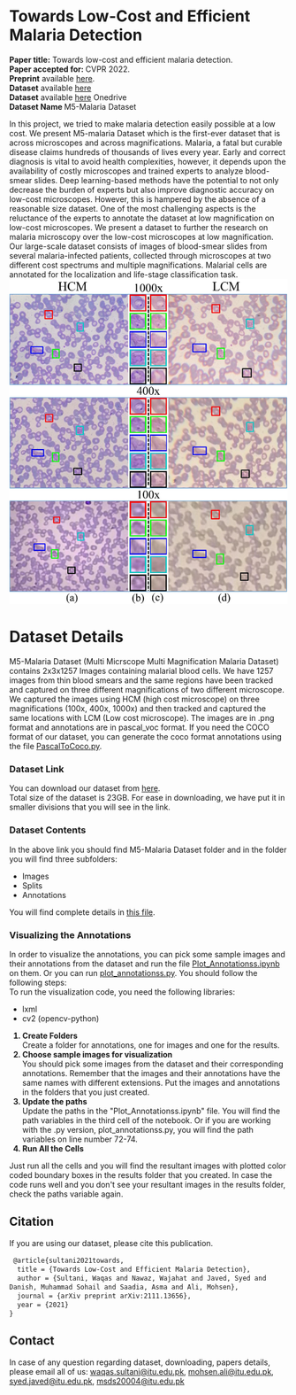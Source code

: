 # Towards Low-Cost and Efficient Malaria Detection
<b>Paper title:</b> Towards low-cost and efficient malaria detection.<br>
<b>Paper accepted for: </b> CVPR 2022.<br>
<b>Preprint</b> available <a href = "https://arxiv.org/pdf/2111.13656.pdf">here</a>.<br>
<b>Dataset</b> available <a href = "https://drive.google.com/drive/folders/1P0ta3LvXvXAotEPlQgKUE1kIhbF382pq?usp=sharing" target="_blank">here</a><br>
<b>Dataset</b> available <a href = "(https://pern-my.sharepoint.com/:f:/g/personal/im_lab_itu_edu_pk/EkK-mCPwWjVNkiM89HTkh1kBTSeFLWtYXOPTbIZfo1PP6w)" target="_blank">here</a> Onedrive<br> 
<b>Dataset Name </b> M5-Malaria Dataset<br>

In this project, we tried to make malaria detection easily possible at a low cost. We present M5-malaria Dataset which is the first-ever dataset that is across microscopes and across magnifications. Malaria, a fatal but curable disease claims hundreds of thousands of lives every year. Early and correct diagnosis is vital to avoid health complexities, however, it depends upon the availability of costly microscopes and trained experts to analyze blood-smear slides. Deep learning-based methods have the potential to not only decrease the burden of experts but also improve diagnostic accuracy on low-cost microscopes. However, this is hampered by the absence of a reasonable size dataset. One of the most challenging aspects is the reluctance of the experts to annotate the dataset at low magnification on low-cost microscopes. We present a dataset to further the research on malaria microscopy over the low-cost microscopes at low magnification. Our large-scale dataset consists of images of blood-smear slides from several malaria-infected patients, collected through microscopes at two different cost spectrums and multiple magnifications. Malarial cells are annotated for the localization and life-stage classification task.
<br>
<img src="sample image.jpg">
# Dataset Details
M5-Malaria Dataset (Multi Micrscope Multi Magnification Malaria Dataset) contains 2x3x1257 Images containing malarial blood cells. We have 1257 images from thin blood smears and the same regions have been tracked and captured on three different magnifications of two different microscope. We captured the images using HCM (high cost microscope) on three magnifications (100x, 400x, 1000x) and then tracked and captured the same locations with LCM (Low cost microscope). The images are in .png format and annotations are in pascal_voc format. If you need the COCO format of our dataset, you can generate the coco format annotations using the file <a href="https://github.com/intelligentMachines-ITU/LowCostMalariaDetection_CVPR_2022/blob/main/pascalToCoco.py">PascalToCoco.py</a>.

### Dataset Link
You can download our dataset from <a href="https://drive.google.com/drive/folders/1P0ta3LvXvXAotEPlQgKUE1kIhbF382pq?usp=sharing" target = "_blank">here</a>. <br>
Total size of the dataset is 23GB. For ease in downloading, we have put it in smaller divisions that you will see in the link.

### Dataset Contents
In the above link you should find M5-Malaria Dataset folder and in the folder you will find three subfolders:
<ul>
  <li>Images</li>
  <li>Splits</li>
  <li>Annotations</li>
 </ul>
 You will find complete details in <a href="https://github.com/intelligentMachines-ITU/LowCostMalariaDetection_CVPR_2022/blob/main/M5-Malaria_Dataset_Contents.txt">this file</a>.

### Visualizing the Annotations
In order to visualize the annotations, you can pick some sample images and their annotations from the dataset and run the file <a href = "https://github.com/intelligentMachines-ITU/LowCostMalariaDetection_CVPR_2022/blob/main/Plot_Annotationss.ipynb">Plot_Annotationss.ipynb</a> on them. Or you can run <a href="https://github.com/intelligentMachines-ITU/LowCostMalariaDetection_CVPR_2022/blob/main/plot_annotationss.py">plot_annotationss.py</a>.
You should follow the following steps:
<br>To run the visualization code, you need the following libraries:
<ul><li>lxml</li>
  <li>cv2 (opencv-python)</li>
  </ul>
<ol>
  <b><li>Create Folders</li></b>
  Create a folder for annotations, one for images and one for the results.
  <b><li>Choose sample images for visualization</li></b>
    You should pick some images from the dataset and their corresponding annotations. Remember that the images and their annotations have the same names with different extensions. Put the images and annotations in the folders that you just created.
  <b><li>Update the paths</li></b>
  Update the paths in the "Plot_Annotationss.ipynb" file. You will find the path variables in the third cell of the notebook. Or if you are working with the .py version, plot_annotationss.py, you will find the path variables on line number 72-74.
  <b><li>Run All the Cells</li></b></ol>
  Just run all the cells and you will find the resultant images with plotted color coded boundary boxes in the results folder that you created. In case the code runs well and you don't see your resultant images in the results folder, check the paths variable again.
  
  ## Citation
  If you are using our dataset, please cite this publication.<br>
 <div class="snippet-clipboard-content position-relative overflow-auto" data-snippet-clipboard-copy-content=" @article{sultani2021towards,
  title={Towards Low-Cost and Efficient Malaria Detection},
  author={Sultani, Waqas and Nawaz, Wajahat and Javed, Syed and Danish, Muhammad Sohail and Saadia, Asma and Ali, Mohsen},
  journal={arXiv preprint arXiv:2111.13656},
  year={2021}
}"><pre><code> @article{sultani2021towards,
  title = {Towards Low-Cost and Efficient Malaria Detection},
  author = {Sultani, Waqas and Nawaz, Wajahat and Javed, Syed and Danish, Muhammad Sohail and Saadia, Asma and Ali, Mohsen},
  journal = {arXiv preprint arXiv:2111.13656},
  year = {2021}
}
</code></pre></div>
 
## Contact
In case of any question regarding dataset, downloading, papers details, please email all of us:
waqas.sultani@itu.edu.pk,
mohsen.ali@itu.edu.pk, 
syed.javed@itu.edu.pk,
msds20004@itu.edu.pk
